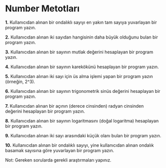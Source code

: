 # Number Metotları

**1.** Kullanıcıdan alınan bir ondalıklı sayıyı en yakın tam sayıya yuvarlayan bir program yazın.

**2.** Kullanıcıdan alınan iki sayıdan hangisinin daha büyük olduğunu bulan bir program yazın.

**3.** Kullanıcıdan alınan bir sayının mutlak değerini hesaplayan bir program yazın.

**4.** Kullanıcıdan alınan bir sayının karekökünü hesaplayan bir program yazın.

**5.** Kullanıcıdan alınan iki sayı için üs alma işlemi yapan bir program yazın (örneğin, 2^3).

**6.** Kullanıcıdan alınan bir sayının trigonometrik sinüs değerini hesaplayan bir program yazın.

**7.** Kullanıcıdan alınan bir açının (derece cinsinden) radyan cinsinden değerini hesaplayan bir program yazın.

**8.** Kullanıcıdan alınan bir sayının logaritmasını (doğal logaritma) hesaplayan bir program yazın.

**9.** Kullanıcıdan alınan iki sayı arasındaki küçük olanı bulan bir program yazın.

**10.** Kullanıcıdan alınan bir ondalıklı sayıyı, yine kullanıcıdan alınan ondalık basamak sayısına göre yuvarlayan bir program yazın.

Not: Gereken sorularda gerekli araştırmaları yapınız.
